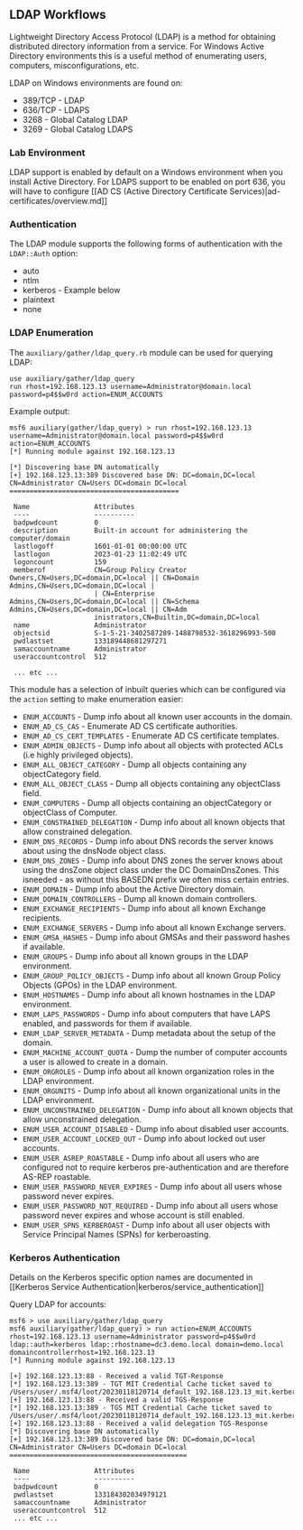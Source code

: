 ## LDAP Workflows

Lightweight Directory Access Protocol (LDAP) is a method for obtaining distributed directory information from a service.
For Windows Active Directory environments this is a useful method of enumerating users, computers, misconfigurations, etc.

LDAP on Windows environments are found on:

- 389/TCP - LDAP
- 636/TCP - LDAPS
- 3268 - Global Catalog LDAP
- 3269 - Global Catalog LDAPS

### Lab Environment

LDAP support is enabled by default on a Windows environment when you install Active Directory.
For LDAPS support to be enabled on port 636, you will have to configure [[AD CS (Active Directory Certificate Services)|ad-certificates/overview.md]]

### Authentication

The LDAP module supports the following forms of authentication with the `LDAP::Auth` option:

- auto
- ntlm
- kerberos - Example below
- plaintext
- none

### LDAP Enumeration

The `auxiliary/gather/ldap_query.rb` module can be used for querying LDAP:

```
use auxiliary/gather/ldap_query
run rhost=192.168.123.13 username=Administrator@domain.local password=p4$$w0rd action=ENUM_ACCOUNTS
```

Example output:

```msf
msf6 auxiliary(gather/ldap_query) > run rhost=192.168.123.13 username=Administrator@domain.local password=p4$$w0rd action=ENUM_ACCOUNTS
[*] Running module against 192.168.123.13

[*] Discovering base DN automatically
[+] 192.168.123.13:389 Discovered base DN: DC=domain,DC=local
CN=Administrator CN=Users DC=domain DC=local
==========================================

 Name                Attributes
 ----                ----------
 badpwdcount         0
 description         Built-in account for administering the computer/domain
 lastlogoff          1601-01-01 00:00:00 UTC
 lastlogon           2023-01-23 11:02:49 UTC
 logoncount          159
 memberof            CN=Group Policy Creator Owners,CN=Users,DC=domain,DC=local || CN=Domain Admins,CN=Users,DC=domain,DC=local |
                     | CN=Enterprise Admins,CN=Users,DC=domain,DC=local || CN=Schema Admins,CN=Users,DC=domain,DC=local || CN=Adm
                     inistrators,CN=Builtin,DC=domain,DC=local
 name                Administrator
 objectsid           S-1-5-21-3402587289-1488798532-3618296993-500
 pwdlastset          133189448681297271
 samaccountname      Administrator
 useraccountcontrol  512

 ... etc ...
```

This module has a selection of inbuilt queries which can be configured via the `action` setting to make enumeration easier:

- `ENUM_ACCOUNTS` - Dump info about all known user accounts in the domain.
- `ENUM_AD_CS_CAS` - Enumerate AD CS certificate authorities.
- `ENUM_AD_CS_CERT_TEMPLATES` - Enumerate AD CS certificate templates.
- `ENUM_ADMIN_OBJECTS` - Dump info about all objects with protected ACLs (i.e highly privileged objects).
- `ENUM_ALL_OBJECT_CATEGORY` - Dump all objects containing any objectCategory field.
- `ENUM_ALL_OBJECT_CLASS` - Dump all objects containing any objectClass field.
- `ENUM_COMPUTERS` - Dump all objects containing an objectCategory or objectClass of Computer.
- `ENUM_CONSTRAINED_DELEGATION` - Dump info about all known objects that allow constrained delegation.
- `ENUM_DNS_RECORDS` - Dump info about DNS records the server knows about using the dnsNode object class.
- `ENUM_DNS_ZONES` - Dump info about DNS zones the server knows about using the dnsZone object class under the DC DomainDnsZones. This isneeded - as without this BASEDN prefix we often miss certain entries.
- `ENUM_DOMAIN` - Dump info about the Active Directory domain.
- `ENUM_DOMAIN_CONTROLLERS` - Dump all known domain controllers.
- `ENUM_EXCHANGE_RECIPIENTS` - Dump info about all known Exchange recipients.
- `ENUM_EXCHANGE_SERVERS` - Dump info about all known Exchange servers.
- `ENUM_GMSA_HASHES` - Dump info about GMSAs and their password hashes if available.
- `ENUM_GROUPS` - Dump info about all known groups in the LDAP environment.
- `ENUM_GROUP_POLICY_OBJECTS` - Dump info about all known Group Policy Objects (GPOs) in the LDAP environment.
- `ENUM_HOSTNAMES` - Dump info about all known hostnames in the LDAP environment.
- `ENUM_LAPS_PASSWORDS` - Dump info about computers that have LAPS enabled, and passwords for them if available.
- `ENUM_LDAP_SERVER_METADATA` - Dump metadata about the setup of the domain.
- `ENUM_MACHINE_ACCOUNT_QUOTA` - Dump the number of computer accounts a user is allowed to create in a domain.
- `ENUM_ORGROLES` - Dump info about all known organization roles in the LDAP environment.
- `ENUM_ORGUNITS` - Dump info about all known organizational units in the LDAP environment.
- `ENUM_UNCONSTRAINED_DELEGATION` - Dump info about all known objects that allow unconstrained delegation.
- `ENUM_USER_ACCOUNT_DISABLED` - Dump info about disabled user accounts.
- `ENUM_USER_ACCOUNT_LOCKED_OUT` - Dump info about locked out user accounts.
- `ENUM_USER_ASREP_ROASTABLE` - Dump info about all users who are configured not to require kerberos pre-authentication and are therefore AS-REP roastable.
- `ENUM_USER_PASSWORD_NEVER_EXPIRES` - Dump info about all users whose password never expires.
- `ENUM_USER_PASSWORD_NOT_REQUIRED` - Dump info about all users whose password never expires and whose account is still enabled.
- `ENUM_USER_SPNS_KERBEROAST` - Dump info about all user objects with Service Principal Names (SPNs) for kerberoasting.

### Kerberos Authentication

Details on the Kerberos specific option names are documented in [[Kerberos Service Authentication|kerberos/service_authentication]]

Query LDAP for accounts:

```msf
msf6 > use auxiliary/gather/ldap_query
msf6 auxiliary(gather/ldap_query) > run action=ENUM_ACCOUNTS rhost=192.168.123.13 username=Administrator password=p4$$w0rd ldap::auth=kerberos ldap::rhostname=dc3.demo.local domain=demo.local domaincontrollerrhost=192.168.123.13
[*] Running module against 192.168.123.13

[+] 192.168.123.13:88 - Received a valid TGT-Response
[*] 192.168.123.13:389 - TGT MIT Credential Cache ticket saved to /Users/user/.msf4/loot/20230118120714_default_192.168.123.13_mit.kerberos.cca_216797.bin
[+] 192.168.123.13:88 - Received a valid TGS-Response
[*] 192.168.123.13:389 - TGS MIT Credential Cache ticket saved to /Users/user/.msf4/loot/20230118120714_default_192.168.123.13_mit.kerberos.cca_638903.bin
[+] 192.168.123.13:88 - Received a valid delegation TGS-Response
[*] Discovering base DN automatically
[+] 192.168.123.13:389 Discovered base DN: DC=domain,DC=local
CN=Administrator CN=Users DC=domain DC=local
============================================

 Name                Attributes
 ----                ----------
 badpwdcount         0
 pwdlastset          133184302034979121
 samaccountname      Administrator
 useraccountcontrol  512
 ... etc ...
```
